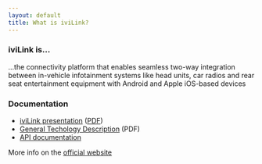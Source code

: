 ```yaml
---
layout: default
title: What is iviLink?
---
```


### iviLink is...

…the connectivity platform that enables seamless two-way integration between in-vehicle infotainment systems like head units, car radios and rear seat entertainment equipment with Android and Apple iOS-based devices

### Documentation

- [iviLink presentation](presentation.html) ([PDF](doc/general/iviLINK.pdf))
- [General Techology Description](doc/general/iviLINK.General.Description.pdf) (PDF)
- [API documentation](api_doc.html)

More info on the [official website](http://www.ivilink.net/)

